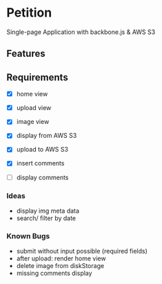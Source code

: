 # Petition
Single-page Application with backbone.js & AWS S3

## Features


## Requirements
- [x] home view
- [x] upload view
- [x] image view

- [x] display from AWS S3
- [x] upload to AWS S3

- [x] insert comments
- [ ] display comments

### Ideas
- display img meta data
- search/ filter by date

### Known Bugs
- submit without input possible (required fields)
- after upload: render home view
- delete image from diskStorage
- missing comments display
